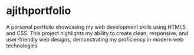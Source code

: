 # ajithportfolio
A personal portfolio showcasing my web development skills using HTML5 and CSS. This project highlights my ability to create clean, responsive, and user-friendly web designs, demonstrating my proficiency in modern web technologies
